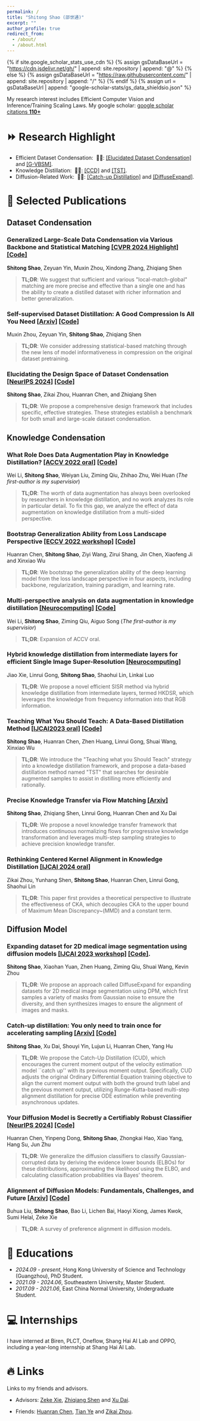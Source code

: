 ```yaml
---
permalink: /
title: "Shitong Shao (邵世通)"
excerpt: ""
author_profile: true
redirect_from: 
  - /about/
  - /about.html
---
```


{% if site.google_scholar_stats_use_cdn %}
{% assign gsDataBaseUrl = "https://cdn.jsdelivr.net/gh/" | append: site.repository | append: "@" %}
{% else %}
{% assign gsDataBaseUrl = "https://raw.githubusercontent.com/" | append: site.repository | append: "/" %}
{% endif %}
{% assign url = gsDataBaseUrl | append: "google-scholar-stats/gs_data_shieldsio.json" %}

<span class='anchor' id='about-me'></span>
<!-- 
<span class='show_paper_citations' data='DhtAFkwAAAAJ:ALROH1vI_8AC'></span> -->

My research interest includes Efficient Computer Vision and Inference/Training Scaling Laws. My google scholar: <a href='https://scholar.google.com/citations?user=hmUOaNcAAAAJ'>google scholar citations <strong><span id='total_cit'>110+</span></strong></a>

# ⏩ Research Highlight

- Efficient Dataset Condensation: &nbsp;🎉🎉: [[Elucidated Dataset Condensation]](https://arxiv.org/abs/2404.13733) and [[G-VBSM]](https://arxiv.org/abs/2311.17950).
- Knowledge Distillation: &nbsp;🎉🎉: [[CCD]](https://openaccess.thecvf.com/content/ACCV2022/html/Li_What_Role_Does_Data_Augmentation_Play_in_Knowledge_Distillation_ACCV_2022_paper.html) and [[TST]](https://arxiv.org/abs/2212.05422).
- Diffusion-Related Work: &nbsp;🎉🎉: [[Catch-up Distillation]](https://arxiv.org/abs/2305.10769) and [[DiffuseExpand]](https://arxiv.org/abs/2304.13416).

# 📝 Selected Publications

## Dataset Condensation

### Generalized Large-Scale Data Condensation via Various Backbone and Statistical Matching [[CVPR 2024 Highlight]](https://arxiv.org/abs/2311.17950) [[Code]](https://github.com/shaoshitong/G_VBSM_Dataset_Condensation)

**Shitong Shao**, Zeyuan Yin, Muxin Zhou, Xindong Zhang, Zhiqiang Shen

> **TL;DR**: We suggest that sufficient and various "local-match-global" matching are more precise and effective than a single one and has the ability to create a distilled dataset with richer information and better generalization.

### Self-supervised Dataset Distillation: A Good Compression Is All You Need [[Arxiv]](https://arxiv.org/abs/2404.07976) [[Code]](https://github.com/VILA-Lab/SRe2L/tree/main/SCDD)

Muxin Zhou, Zeyuan Yin, **Shitong Shao**, Zhiqiang Shen

> **TL;DR**: We consider addressing statistical-based matching through the new lens of model informativeness in compression on the original dataset pretraining.

### Elucidating the Design Space of Dataset Condensation [[NeurIPS 2024]](https://arxiv.org/abs/2404.13733) [[Code]](https://github.com/shaoshitong/EDC)

**Shitong Shao**, Zikai Zhou, Huanran Chen, and Zhiqiang Shen

> **TL;DR**: We propose a comprehensive design framework that includes specific, effective strategies. These strategies establish a benchmark for both small and large-scale dataset condensation.


## Knowledge Condensation

### What Role Does Data Augmentation Play in Knowledge Distillation? [[ACCV 2022 oral]](https://openaccess.thecvf.com/content/ACCV2022/html/Li_What_Role_Does_Data_Augmentation_Play_in_Knowledge_Distillation_ACCV_2022_paper.html) [[Code]](https://github.com/shaoshitong/CCD)

Wei Li, **Shitong Shao**, Weiyan Liu, Ziming Qiu, Zhihao Zhu, Wei Huan (_The first-author is my supervisior_)

> **TL;DR**: The worth of data augmentation has always been overlooked by researchers in knowledge distillation, and no work analyzes its role in particular detail. To fix this gap, we analyze the effect of data augmentation on knowledge distillation from a multi-sided perspective.

### Bootstrap Generalization Ability from Loss Landscape Perspective [[ECCV 2022 workshop]](https://link.springer.com/chapter/10.1007/978-3-031-25075-0_34) [[Code]](https://github.com/shaoshitong/NICO) 

<span class='show_paper_citations' data='hmUOaNcAAAAJ:IjCSPb-OGe4C'></span>

Huanran Chen, **Shitong Shao**, Ziyi Wang, Zirui Shang, Jin Chen, Xiaofeng Ji and Xinxiao Wu

> **TL;DR**: We bootstrap the generalization ability of the deep learning model from the loss landscape perspective in four aspects, including backbone, regularization, training paradigm, and learning rate.

### Multi-perspective analysis on data augmentation in knowledge distillation [[Neurocomputing]](https://www.sciencedirect.com/science/article/abs/pii/S092523122400287X) [[Code]](https://github.com/shaoshitong/CCD)

Wei Li, **Shitong Shao**, Ziming Qiu, Aiguo Song (_The first-author is my supervisior_)

> **TL;DR**: Expansion of ACCV oral.

### Hybrid knowledge distillation from intermediate layers for efficient Single Image Super-Resolution [[Neurocomputing]](https://www.sciencedirect.com/science/article/abs/pii/S0925231223007154)

Jiao Xie, Linrui Gong, **Shitong Shao**, Shaohui Lin, Linkai Luo

> **TL;DR**: We propose a novel efficient SISR method via hybrid knowledge distillation from intermediate layers, termed HKDSR, which leverages the knowledge from frequency information into that RGB information.

### Teaching What You Should Teach: A Data-Based Distillation Method [[IJCAI2023 oral]](https://arxiv.org/abs/2212.05422) [[Code]](https://github.com/shaoshitong/TST)

**Shitong Shao**, Huanran Chen, Zhen Huang, Linrui Gong, Shuai Wang, Xinxiao Wu

> **TL;DR**: We introduce the "Teaching what you Should Teach" strategy into a knowledge distillation framework, and propose a data-based distillation method named "TST" that searches for desirable augmented samples to assist in distilling more efficiently and rationally.

### Precise Knowledge Transfer via Flow Matching [[Arxiv]](https://arxiv.org/abs/2402.02012)

**Shitong Shao**, Zhiqiang Shen, Linrui Gong, Huanran Chen and Xu Dai

> **TL;DR**: We propose a novel knowledge transfer framework that introduces continuous normalizing flows for progressive knowledge transformation and leverages multi-step sampling strategies to achieve precision knowledge transfer.

### Rethinking Centered Kernel Alignment in Knowledge Distillation [[IJCAI 2024 oral]](https://arxiv.org/abs/2401.11824)

Zikai Zhou, Yunhang Shen, **Shitong Shao**, Huanran Chen, Linrui Gong, Shaohui Lin

> **TL;DR**: This paper first provides a theoretical perspective to illustrate the effectiveness of CKA, which decouples CKA to the upper bound of Maximum Mean Discrepancy~(MMD) and a constant term.

## Diffusion Model

### Expanding dataset for 2D medical image segmentation using diffusion models [[IJCAI 2023 workshop]](https://arxiv.org/abs/2304.13416) [[Code]](https://github.com/shaoshitong/DiffuseExpand).

**Shitong Shao**, Xiaohan Yuan, Zhen Huang, Ziming Qiu, Shuai Wang, Kevin Zhou

> **TL;DR**: We propose an approach called DiffuseExpand for expanding datasets for 2D medical image segmentation using DPM, which first samples a variety of masks from Gaussian noise to ensure the diversity, and then synthesizes images to ensure the alignment of images and masks.

### Catch-up distillation: You only need to train once for accelerating sampling [[Arxiv]](https://arxiv.org/abs/2305.10769) [[Code]](https://github.com/shaoshitong/Catch-Up-Distillation) 

<!-- <span class='show_paper_citations' data='hmUOaNcAAAAJ:ufrVoPGSRksC'>Citation</span> -->

**Shitong Shao**, Xu Dai, Shouyi Yin, Lujun Li, Huanran Chen, Yang Hu

> **TL;DR**: We propose the Catch-Up Distillation (CUD), which encourages the current moment output of the velocity estimation model ``catch up'' with its previous moment output. Specifically, CUD adjusts the original Ordinary Differential Equation training objective to align the current moment output with both the ground truth label and the previous moment output, utilizing Runge-Kutta-based multi-step alignment distillation for precise ODE estimation while preventing asynchronous updates.

### Your Diffusion Model is Secretly a Certifiably Robust Classifier [[NeurIPS 2024]](https://arxiv.org/abs/2402.02316) [[Code]](https://github.com/huanranchen/NoisedDiffusionClassifiers)

Huanran Chen, Yinpeng Dong, **Shitong Shao**, Zhongkai Hao, Xiao Yang, Hang Su, Jun Zhu

> **TL;DR**: We generalize the diffusion classifiers to classify Gaussian-corrupted data by deriving the evidence lower bounds (ELBOs) for these distributions, approximating the likelihood using the ELBO, and calculating classification probabilities via Bayes' theorem.

### Alignment of Diffusion Models: Fundamentals, Challenges, and Future [[Arxiv]](https://arxiv.org/abs/2409.07253) [[Code]](https://github.com/xie-lab-ml/awesome-alignment-of-diffusion-models)

Buhua Liu, **Shitong Shao**, Bao Li, Lichen Bai, Haoyi Xiong, James Kwok, Sumi Helal, Zeke Xie

> **TL;DR**: A survey of preference alignment in diffusion models.


# 📖 Educations

- *2024.09 - present*, Hong Kong University of Science and Technology (Guangzhou), PhD Student.
- *2021.09 - 2024.06*, Southeastern University, Master Student. 
- *2017.09 - 2021.06*, East China Normal University, Undergraduate Student.


# 💻 Internships

I have interned at Biren, PLCT, Oneflow, Shang Hai AI Lab and OPPO, including a year-long internship at Shang Hai AI Lab.

# 🔥 Links

Links to my friends and advisors.

- Advisors: [Zeke Xie](https://facultyprofiles.hkust-gz.edu.cn/faculty-personal-page/XIE-Zeke/zekexie), [Zhiqiang Shen](https://zhiqiangshen.com/) and [Xu Dai](https://scholar.google.com/citations?user=H_hso1AAAAAJ&hl=en).

- Friends: [Huanran Chen](https://huanranchen.github.io/), [Tian Ye](https://owen718.github.io/) and [Zikai Zhou](https://klayand.github.io/).
